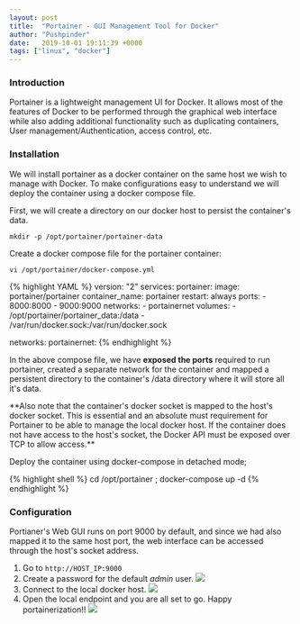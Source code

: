 ```yaml
---
layout: post
title:  "Portainer - GUI Management Tool for Docker"
author: "Pushpinder"
date:   2019-10-01 19:11:39 +0000
tags: ["linux", "docker"]
---
```


### Introduction
Portainer is a lightweight management UI for Docker. It allows most of the features of Docker to be performed through the graphical web interface while also adding additional functionality such as duplicating containers, User management/Authentication, access control, etc.

### Installation

We will install portainer as a docker container on the same host we wish to manage with Docker. To make configurations easy to understand we will deploy the container using a docker compose file.

First, we will create a directory on our docker host to persist the container's data.

`mkdir -p /opt/portainer/portainer-data`

Create a docker compose file for the portainer container:

`vi /opt/portainer/docker-compose.yml`

{% highlight YAML %}
version: "2"
services:
  portainer:
    image: portainer/portainer
    container_name: portainer
    restart: always
    ports:
      - 8000:8000
      - 9000:9000
    networks:
      - portainernet
    volumes:
      - /opt/portainer/portainer_data:/data
      - /var/run/docker.sock:/var/run/docker.sock

networks:
  portainernet:
{% endhighlight %}

In the above compose file, we have **exposed the ports** required to run portainer, created a separate network for the container and mapped a persistent directory to the container's /data directory where it will store all it's data.

<p class="callout info">**Also note that the container's docker socket is mapped to the host's docker socket. This is essential and an absolute must requirement for Portainer to be able to manage the local docker host. If the container does not have access to the host's socket, the Docker API must be exposed over TCP to allow access.**</p>

Deploy the container using docker-compose in detached mode;

{% highlight shell %}
cd /opt/portainer ; docker-compose up -d
{% endhighlight %}

### Configuration

Portianer's Web GUI runs on port 9000 by default, and since we had also mapped it to the same host port, the web interface can be accessed through the host's socket address.

1. Go to `http://HOST_IP:9000`
2. Create a password for the default *admin* user. ![](https://s1ngh.ca/images/image-1572746384989.png)
3. Connect to the local docker host. ![](https://s1ngh.ca/images/image-1572746451102.png)
4. Open the local endpoint and you are all set to go. Happy portainerization!! ![](https://s1ngh.ca/images/image-1572746601079.png)